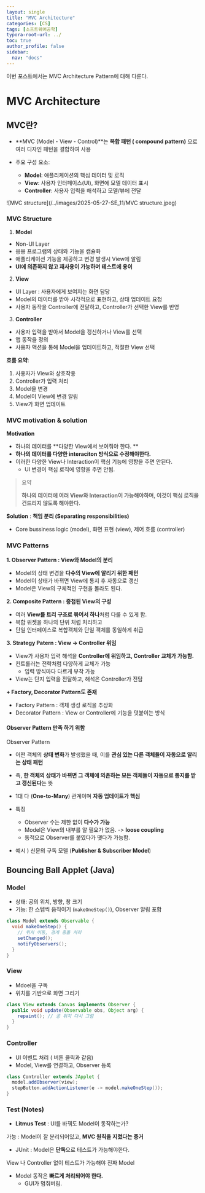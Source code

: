 ```yaml
---
layout: single
title: "MVC Architecture"
categories: [CS]
tags: [소프트웨어공학]
typora-root-url: ../
toc: true
author_profile: false
sidebar:
  nav: "docs"
---
```


이번 포스트에서는 MVC Architecture Pattern에 대해 다룬다. 




# MVC Architecture

## MVC란?

- **MVC (Model - View - Control)**는 **복합 패턴 ( compound pattern)** 으로 여러 디자인 패턴을 결합하여 사용 

- 주요 구성 요소:

  - **Model**: 애플리케이션의 핵심 데이터 및 로직
  - **View**: 사용자 인터페이스(UI), 화면에 모델 데이터 표시
  - **Controller**: 사용자 입력을 해석하고 모델/뷰에 전달

  

![MVC structure](/../images/2025-05-27-SE_11/MVC structure.jpeg)



### MVC Structure

1. **Model** 

- Non-UI Layer 
- 응용 프로그램의 상태와 기능을 캡슐화 
- 애플리케이션 기능을 제공하고 변경 발생시 View에 알림 
- **UI에 의존하지 않고 재사용이 가능하며 테스트에 용이**



2. **View**

- UI Layer : 사용자에게 보여지는 화면 담당
- Model의 데이터를 받아 시각적으로 표현하고, 상태 업데이트 요청
- 사용자 동작을 Controller에 전달하고, Controller가 선택한 View를 반영 



3. **Controller**

- 사용자 입력을 받아서 Model을 갱신하거나 View를 선택
- 앱 동작을 정의
- 사용자 액션을 통해 Model을 업데이트하고, 적절한 View 선택 



**흐름 요약**:

1. 사용자가 View와 상호작용
2. Controller가 입력 처리
3. Model을 변경
4. Model이 View에 변경 알림
5. View가 화면 업데이트



### MVC motivation & solution

**Motivation**

- 하나의 데이터를 **다양한 View에서 보여줘야 한다. **
- **하나의 데이터를 다양한 interaciton 방식으로 수정해야한다.**
- 이러한 다양한 View나 Interaction이 핵심 기능에 영향을 주면 안된다.
  - UI 변경이 핵심 로직에 영향을 주면 안됨. 



> 요약 
>
> **하나의 데이터에 여러 View와 Interaction이 가능해야하며, 이것이 핵심 로직을 건드리지 않도록 해야한다.**



**Solution** : **책임 분리 (Separating responsibilities)**

- Core bussiness logic (model), 화면 표현 (view), 제어 흐름 (controller)



### MVC Patterns

**1. Observer Pattern : View와 Model의 분리**

- Model의 상태 변경을 **다수의 View에 알리기 위한 패턴**
- Model이 상태가 바뀌면 View에 통지 후 자동으로 갱신
- Model은 View의 구체적인 구현을 몰라도 된다. 



**2. Composite Pattern : 중첩된 View의 구성**

- 여러 **View를 트리 구조로 묶어서 하나**처럼 다룰 수 있게 함. 
- 복합 위젯을 하나의 단위 처럼 처리하고
- 단일 인터페이스로 복합객체와 단일 객체를 동일하게 취급 



**3. Strategy Patern : View -> Controller 위임**

- View가 사용자 입력 해석을 **Controller에 위임하고, Controller 교체가 가능함.**
- 컨트롤러는 전략처럼 다양하게 교체가 가능
  - 입력 방식마다 다르게 부착 가능
- View는 단지 입력을 전달하고, 해석은 Controller가 전담 



**+ Factory, Decorator Pattern도 존재**

- Factory Pattern : 객체 생성 로직을 추상화
- Decorator Pattern : View or Controller에 기능을 덧붙이는 방식 



#### Observer Pattern 만족 하기 위함

Observer Pattern 

- 어떤 객체의 **상태 변화**가 발생했을 때, 이를 **관심 있는 다른 객체들이 자동으로 알리는 상태 패턴**
- 즉, **한 객체의 상태가 바뀌면 그 객체에 의존하는 모든 객체들이 자동으로 통지를 받고 갱신된다**는 뜻 
- 1대 다 (**One-to-Many**) 관계이며 **자동 업데이트가 핵심**

- 특징
  - Observer 수는 제한 없이 **다수가 가능**
  - Model은 View의 내부를 알 필요가 없음. -> **loose coupling**
  - 동적으로 Observer를 붙였다가 뗏다가 가능함. 
- 예시 ) 신문의 구독 모델 (**Publisher & Subscriber Model**)



## Bouncing Ball Applet (Java)

### Model

- 상태: 공의 위치, 방향, 창 크기
- 기능: 한 스텝씩 움직이기 (`makeOneStep()`), Observer 알림 포함

```java
class Model extends Observable {
  void makeOneStep() {
    // 위치 이동, 경계 충돌 처리
    setChanged();
    notifyObservers();
  }
}
```



### View

- Mdoel을 구독 
- 위치를 기반으로 화면 그리기 

~~~java
class View extends Canvas implements Observer {
  public void update(Observable obs, Object arg) {
    repaint(); // 공 위치 다시 그림
  }
}
~~~



### Controller

- UI 이벤트 처리 ( 버튼 클릭과 같음)
- Model, View를 연결하고, Observer 등록

~~~java
class Controller extends JApplet {
  model.addObserver(view);
  stepButton.addActionListener(e -> model.makeOneStep());
}
~~~



### Test (Notes)

- **Litmus Test** : UI를 바꿔도 Model이 동작하는가? 

가능 : Model이 잘 분리되어있고, **MVC 원칙을 지켰다는 증거**



- JUnit : Model은 **단독**으로 테스트가 가능해야한다.

View 나 Controller 없이 테스트가 가능해야 진짜 Model



- Model 동작은 **빠르게 처리되어야 한다.**
  - GUI가 멈춰버림. 

